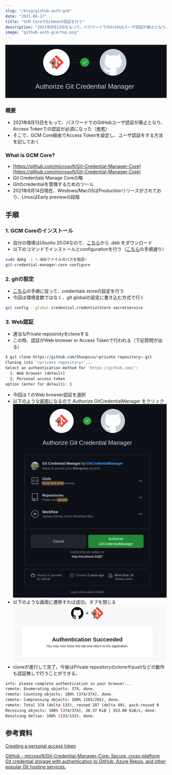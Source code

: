 ```yaml
---
slug: "/blog/github-auth-gcm"
date: "2021-08-17"
title: "GCM CoreでGitHubの認証を行う"
description: "2021年8月13日をもって、パスワードでのGitHubユーザ認証が廃止となり、Access Tokenでの認証が必須になった..."
image: "github-auth-gcm/top.png"
---
```

![auth-with-gcm](./top.png)
### 概要
- 2021年8月13日をもって、パスワードでのGitHubユーザ認証が廃止となり、Access Tokenでの認証が必須になった（[参考](https://github.blog/2020-12-15-token-authentication-requirements-for-git-operations/)）
- そこで、GCM Core経由でAccess Tokenを設定し、ユーザ認証をする方法を記しておく

### What is GCM Core?
- [https://github.com/microsoft/Git-Credential-Manager-Core](https://github.com/microsoft/Git-Credential-Manager-Core)
- Git Credentials Manage Coreの略
- Gitのcredentialを管理するためのツール
- 2021年8月14日現在、Windows/MacOSはProductionリリースがされており、LinuxはEarly previewの段階

## 手順

### 1. GCM Coreのインストール

- 自分の環境はUbuntu 20.04なので、[こちら](https://github.com/microsoft/Git-Credential-Manager-Core/releases/tag/v2.0.498)から .deb をダウンロード
- 以下のコマンドでインストールとconfigurationを行う（[こちら](https://github.com/microsoft/Git-Credential-Manager-Core#linux-install-instructions)の手順通り）

```bash
sudo dpkg -i <.debファイルのパスを指定>
git-credential-manager-core configure
```

### 2. gitの設定

- [こちら](https://github.com/microsoft/Git-Credential-Manager-Core/blob/main/docs/linuxcredstores.md)の手順に従って、credentials storeの設定を行う
- 今回は環境変数ではなく、git globalの設定に書き込む方式で行く

```bash
git config --global credential.credentialStore secretservice
```

### 3. Web認証

- 適当なPrivate reposirotyをcloneする
- この時、認証がWeb browser or Access Tokenで行われる（下記質問が出る）

```bash
$ git clone https://github.com/Shunpoco/<private repository>.git
Cloning into '<private repository>'...
Select an authentication method for 'https://github.com/':
  1. Web browser (default)
  2. Personal access token
option (enter for default): 1
```

- 今回は 1 のWeb browser認証を選択
- 以下のような画面になるので Authorize GitCredentialManager をクリック
![Auth](./auth.png)
- 以下のような画面に遷移すれば成功。タブを閉じる
![Success](./success.png)
- cloneが進行して完了。今後はPrivate repositoryのcloneやpushなどの動作も認証無しで行うことができる。

```bash
info: please complete authentication in your browser...
remote: Enumerating objects: 374, done.
remote: Counting objects: 100% (374/374), done.
remote: Compressing objects: 100% (265/265), done.
remote: Total 374 (delta 133), reused 287 (delta 49), pack-reused 0
Receiving objects: 100% (374/374), 38.37 KiB | 553.00 KiB/s, done.
Resolving deltas: 100% (133/133), done.
```

## 参考資料

[Creating a personal access token](https://docs.github.com/en/github/authenticating-to-github/keeping-your-account-and-data-secure/creating-a-personal-access-token)

[GitHub - microsoft/Git-Credential-Manager-Core: Secure, cross-platform Git credential storage with authentication to GitHub, Azure Repos, and other popular Git hosting services.](https://github.com/microsoft/Git-Credential-Manager-Core)